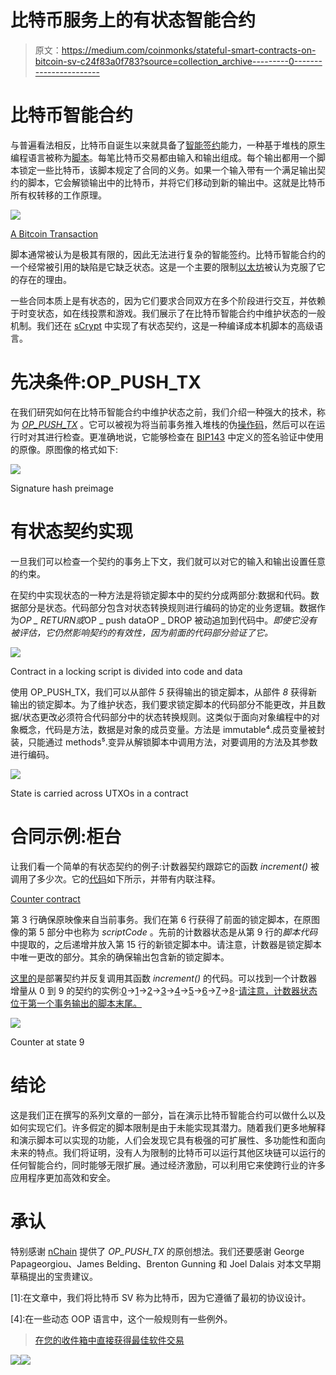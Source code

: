 # 比特币服务上的有状态智能合约

> 原文：<https://medium.com/coinmonks/stateful-smart-contracts-on-bitcoin-sv-c24f83a0f783?source=collection_archive---------0----------------------->

# 比特币智能合约

与普遍看法相反，比特币自诞生以来就具备了[智能签约](https://bitcointalk.org/index.php?topic=195.msg1611#msg1611)能力，一种基于堆栈的原生编程语言被称为[脚本](https://wiki.bitcoinsv.io/index.php/Advanced_Bitcoin_Scripting)。每笔比特币交易都由输入和输出组成。每个输出都用一个脚本锁定一些比特币，该脚本规定了合同的义务。如果一个输入带有一个满足输出契约的脚本，它会解锁输出中的比特币，并将它们移动到新的输出中。这就是比特币所有权转移的工作原理。

![](img/91d85e67f6dde75830192b73a22b6e38.png)

[A Bitcoin Transaction](https://learnmeabitcoin.com/guide/images/transaction-data/transaction-data.svg)

脚本通常被认为是极其有限的，因此无法进行复杂的智能签约。比特币智能合约的一个经常被引用的缺陷是它缺乏状态。这是一个主要的限制[以太坊](https://github.com/ethereum/wiki/wiki/White-Paper#scripting)被认为克服了它的存在的理由。

一些合同本质上是有状态的，因为它们要求合同双方在多个阶段进行交互，并依赖于时变状态，如在线投票和游戏。我们展示了在比特币智能合约中维护状态的一般机制。我们还在 [sCrypt](http://scryptdoc.readthedocs.io/) 中实现了有状态契约，这是一种编译成本机脚本的高级语言。

# 先决条件:OP_PUSH_TX

在我们研究如何在比特币智能合约中维护状态之前，我们介绍一种强大的技术，称为 [*OP_PUSH_TX*](/@xiaohuiliu/op-push-tx-3d3d279174c1) 。它可以被视为将当前事务推入堆栈的伪[操作码](https://wiki.bitcoinsv.io/index.php/Opcodes_used_in_Bitcoin_Script)，然后可以在运行时对其进行检查。更准确地说，它能够检查在 [BIP143](https://github.com/bitcoin-sv/bitcoin-sv/blob/master/doc/abc/replay-protected-sighash.md) 中定义的签名验证中使用的原像。原图像的格式如下:

![](img/04b19c0ea6148c6984446abc28758d83.png)

Signature hash preimage

# 有状态契约实现

一旦我们可以检查一个契约的事务上下文，我们就可以对它的输入和输出设置任意的约束。

在契约中实现状态的一种方法是将锁定脚本中的契约分成两部分:数据和代码。数据部分是状态。代码部分包含对状态转换规则进行编码的协定的业务逻辑。数据作为*OP _ RETURN<data>或*OP _ push data<data>OP _ DROP 被动追加到代码中。*即使它没有被评估，它仍然影响契约的有效性，因为前面的代码部分验证了它。*

![](img/1767238c676af5d5115d4a74271f8a42.png)

Contract in a locking script is divided into code and data

使用 OP_PUSH_TX，我们可以从部件 *5* 获得输出的锁定脚本，从部件 *8* 获得新输出的锁定脚本。为了维护状态，我们要求锁定脚本的代码部分不能更改，并且数据/状态更改必须符合代码部分中的状态转换规则。这类似于面向对象编程中的对象概念，代码是方法，数据是对象的成员变量。方法是 immutable⁴.成员变量被封装，只能通过 methods⁵.变异从解锁脚本中调用方法，对要调用的方法及其参数进行编码。

![](img/9f626cbe171edb3bf03abb58b93085a1.png)

State is carried across UTXOs in a contract

# 合同示例:柜台

让我们看一个简单的有状态契约的例子:计数器契约跟踪它的函数 *increment()* 被调用了多少次。它的[代码](https://github.com/scrypt-sv/boilerplate/blob/master/contracts/counter.scrypt)如下所示，并带有内联注释。

[Counter contract](https://github.com/scrypt-sv/boilerplate/blob/master/contracts/counter.scrypt)

第 3 行确保原映像来自当前事务。我们在第 6 行获得了前面的锁定脚本，在原图像的第 5 部分中也称为 *scriptCode* 。先前的计数器状态是从第 9 行的*脚本代码*中提取的，之后递增并放入第 15 行的新锁定脚本中。请注意，计数器是锁定脚本中唯一更改的部分。其余的确保输出包含新的锁定脚本。

[这里的](https://github.com/sCrypt-Inc/boilerplate/blob/master/deployments/counter.js)是部署契约并反复调用其函数 *increment()* 的代码。可以找到一个计数器增量从 0 到 9 的契约的实例:[0](https://test.whatsonchain.com/tx/5bde01982a262beb5f438ca36ee27ca75467ac890183b329e2fd5fcb16b488cf)->[1](https://test.whatsonchain.com/tx/1f3c9b9dfacc4ff485d6fecf01c7dd1e5d8d8493d24b259a1d57b4e759eaf926)->[2](https://test.whatsonchain.com/tx/34418a69f2dee4b2e7263f4d56a8fd5bd5e301a6e2120fde50672eed7537cb0e)->[3](https://test.whatsonchain.com/tx/a78a7d7177ad1470cb025317d9093de3e0a63b1c098b86e97338a6a5bd897db7)->[4](https://test.whatsonchain.com/tx/8d1cb08421668bb679a5f46e9cf373879173f128e4b46fecca1f5eb9ecc230f5)->[5](https://test.whatsonchain.com/tx/7d866f6809e80656064e4d7eb7309ceebf83578e833ef8cc6e14c663444cc7c9)->[6](https://test.whatsonchain.com/tx/92749b0729ed44daee598cdb97b7d316891f9b5a58144c02efeb715b8ec02f72)->[7](https://test.whatsonchain.com/tx/11ab46a5b7cba367d86e923a2a3ff3b6ac095fad500c261f4ed493ef8b72c4b9)->[8](https://test.whatsonchain.com/tx/06052a9cb7a5c82a987cf12bb66c3e71222ba9553d875092c3bf2f2e6a94c642)-[请注意，计数器状态位于第一个事务输出的脚本末尾。](https://test.whatsonchain.com/tx/92749b0729ed44daee598cdb97b7d316891f9b5a58144c02efeb715b8ec02f72)

![](img/6d1115921551f04f8254ce5cecd38cbb.png)

Counter at state 9

# 结论

这是我们正在撰写的系列文章的一部分，旨在演示比特币智能合约可以做什么以及如何实现它们。许多假定的脚本限制是由于未能实现其潜力。随着我们更多地解释和演示脚本可以实现的功能，人们会发现它具有极强的可扩展性、多功能性和面向未来的特点。我们将证明，没有人为限制的比特币可以运行其他区块链可以运行的任何智能合约，同时能够无限扩展。通过经济激励，可以利用它来使跨行业的许多应用程序更加高效和安全。

# 承认

特别感谢 [nChain](https://nchain.com/) 提供了 *OP_PUSH_TX* 的原创想法。我们还要感谢 George Papageorgiou、James Belding、Brenton Gunning 和 Joel Dalais 对本文早期草稿提出的宝贵建议。

[1]:在文章中，我们将比特币 SV 称为比特币，因为它遵循了最初的协议设计。

[2]:有一个例外，一些输出包含零个比特币，标记为，例如，OP_RETURN。

[3]:操作码是脚本的基本单位。

[4]:在一些动态 OOP 语言中，这个一般规则有一些例外。

[5]:这条一般规则也有一些例外。

> [在您的收件箱中直接获得最佳软件交易](https://coincodecap.com/?utm_source=coinmonks)

[![](img/7c0b3dfdcbfea594cc0ae7d4f9bf6fcb.png)](https://coincodecap.com/?utm_source=coinmonks)[![](img/e9dbce386c4f90837b5db529a4c87766.png)](https://coincodecap.com)
